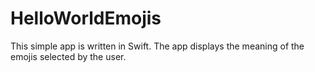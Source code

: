 # HelloWorldEmojis
This simple app is written in Swift. The app displays the meaning of the emojis selected by the user.
